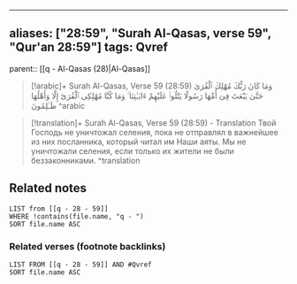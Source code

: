 
---
aliases: ["28:59", "Surah Al-Qasas, verse 59", "Qur'an 28:59"]
tags: Qvref
---

parent:: [[q - Al-Qasas (28)|Al-Qasas]]

> [!arabic]+ Surah Al-Qasas, Verse 59 (28:59)
> <span class="quran-arabic">وَمَا كَانَ رَبُّكَ مُهْلِكَ ٱلْقُرَىٰ حَتَّىٰ يَبْعَثَ فِىٓ أُمِّهَا رَسُولًا يَتْلُوا۟ عَلَيْهِمْ ءَايَـٰتِنَا ۚ وَمَا كُنَّا مُهْلِكِى ٱلْقُرَىٰٓ إِلَّا وَأَهْلُهَا ظَـٰلِمُونَ</span>
^arabic

> [!translation]+ Surah Al-Qasas, Verse 59 (28:59) - Translation
> Твой Господь не уничтожал селения, пока не отправлял в важнейшее из них посланника, который читал им Наши аяты. Мы не уничтожали селения, если только их жители не были беззаконниками.
^translation



## Related notes
```dataview
LIST from [[q - 28 - 59]]
WHERE !contains(file.name, "q - ")
SORT file.name ASC
```

### Related verses (footnote backlinks)
```dataview
LIST FROM [[q - 28 - 59]] AND #Qvref
SORT file.name ASC
```

